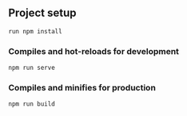 
## Project setup
```
run npm install
```

### Compiles and hot-reloads for development
```
npm run serve
```

### Compiles and minifies for production
```
npm run build
```


